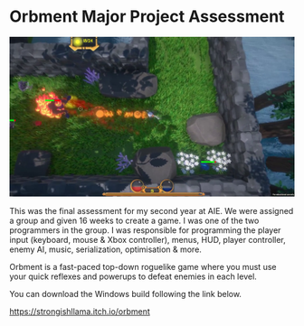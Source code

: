 # Orbment Major Project Assessment

![](README_Images/Feature_Image.png)

This was the final assessment for my second year at AIE. We were assigned a group and given 16 weeks to create a game. I was one of the two programmers in the group. I was responsible for programming the player input (keyboard, mouse & Xbox controller), menus, HUD, player controller, enemy AI, music, serialization, optimisation & more.

Orbment is a fast-paced top-down roguelike game where you must use your quick reflexes and powerups to defeat enemies in each level.

You can download the Windows build following the link below.

https://strongishllama.itch.io/orbment
